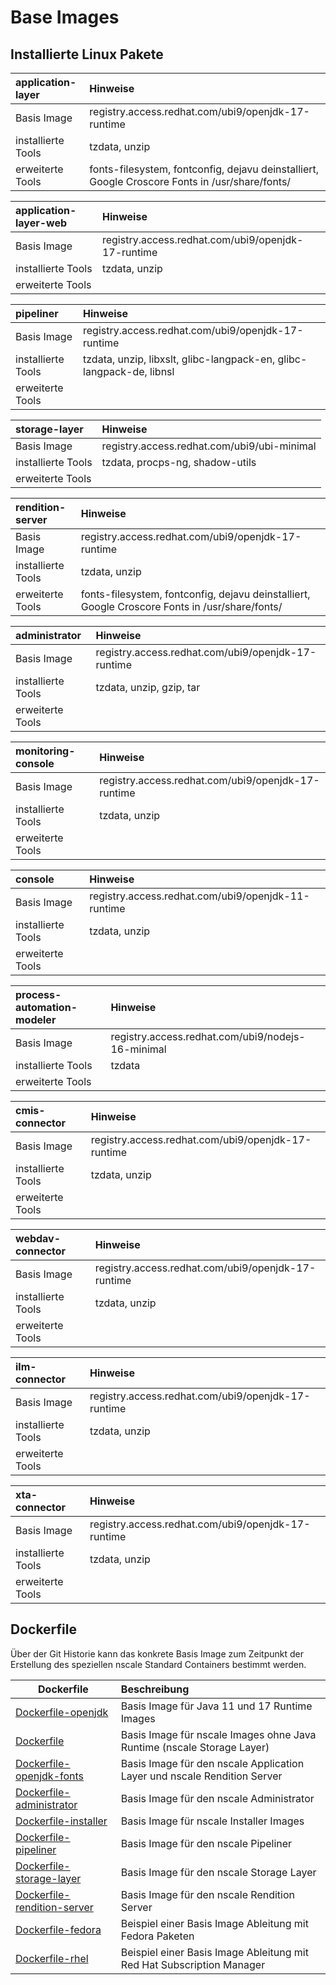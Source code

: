 # Base Images

## Installierte Linux Pakete

| application-layer | Hinweise |
|:--|:--|
| Basis Image | registry.access.redhat.com/ubi9/openjdk-17-runtime |
| installierte Tools | tzdata, unzip |
| erweiterte Tools | fonts-filesystem, fontconfig, dejavu deinstalliert, Google Croscore Fonts in /usr/share/fonts/ |

| application-layer-web | Hinweise |
|:--|:--|
| Basis Image | registry.access.redhat.com/ubi9/openjdk-17-runtime |
| installierte Tools | tzdata, unzip |
| erweiterte Tools | |

| pipeliner | Hinweise |
|:--|:--|
| Basis Image | registry.access.redhat.com/ubi9/openjdk-17-runtime |
| installierte Tools | tzdata, unzip, libxslt, glibc-langpack-en, glibc-langpack-de, libnsl |
| erweiterte Tools | |

| storage-layer | Hinweise |
|:--|:--|
| Basis Image | registry.access.redhat.com/ubi9/ubi-minimal |
| installierte Tools | tzdata, procps-ng, shadow-utils |
| erweiterte Tools | |

| rendition-server | Hinweise |
|:--|:--|
| Basis Image | registry.access.redhat.com/ubi9/openjdk-17-runtime |
| installierte Tools | tzdata, unzip |
| erweiterte Tools | fonts-filesystem, fontconfig, dejavu deinstalliert, Google Croscore Fonts in /usr/share/fonts/ |

| administrator | Hinweise |
|:--|:--|
| Basis Image | registry.access.redhat.com/ubi9/openjdk-17-runtime |
| installierte Tools | tzdata, unzip, gzip, tar |
| erweiterte Tools |  |

| monitoring-console | Hinweise |
|:--|:--|
| Basis Image | registry.access.redhat.com/ubi9/openjdk-17-runtime |
| installierte Tools | tzdata, unzip |
| erweiterte Tools | |

| console | Hinweise |
|:--|:--|
| Basis Image | registry.access.redhat.com/ubi9/openjdk-11-runtime |
| installierte Tools | tzdata, unzip |
| erweiterte Tools | |

| process-automation-modeler | Hinweise |
|:--|:--|
| Basis Image | registry.access.redhat.com/ubi9/nodejs-16-minimal |
| installierte Tools | tzdata |
| erweiterte Tools | |

| cmis-connector | Hinweise |
|:--|:--|
| Basis Image | registry.access.redhat.com/ubi9/openjdk-17-runtime |
| installierte Tools | tzdata, unzip |
| erweiterte Tools | |

| webdav-connector | Hinweise |
|:--|:--|
| Basis Image | registry.access.redhat.com/ubi9/openjdk-17-runtime |
| installierte Tools | tzdata, unzip |
| erweiterte Tools | |

| ilm-connector | Hinweise |
|:--|:--|
| Basis Image | registry.access.redhat.com/ubi9/openjdk-17-runtime |
| installierte Tools | tzdata, unzip |
| erweiterte Tools | |

| xta-connector | Hinweise |
|:--|:--|
| Basis Image | registry.access.redhat.com/ubi9/openjdk-17-runtime |
| installierte Tools | tzdata, unzip |
| erweiterte Tools | |

## Dockerfile

Über der Git Historie kann das konkrete Basis Image zum Zeitpunkt der Erstellung des speziellen nscale Standard Containers bestimmt werden.

| Dockerfile |  Beschreibung |
|--|:--|
| [Dockerfile-openjdk](./Dockerfile-openjdk) |  Basis Image für Java 11 und 17 Runtime Images |
| [Dockerfile](./Dockerfile) |  Basis Image für nscale Images ohne Java Runtime (nscale Storage Layer) |
| [Dockerfile-openjdk-fonts](./Dockerfile-openjdk-fonts) | Basis Image für den nscale Application Layer und nscale Rendition Server |
| [Dockerfile-administrator](./Dockerfile-administrator) |  Basis Image für den nscale Administrator |
| [Dockerfile-installer](./Dockerfile-installer) |  Basis Image für nscale Installer Images |
| [Dockerfile-pipeliner](./Dockerfile-pipeliner) | Basis Image für den nscale Pipeliner |
| [Dockerfile-storage-layer](./Dockerfile-storage-layer) | Basis Image für den nscale Storage Layer |
| [Dockerfile-rendition-server](./Dockerfile-rendition-server) | Basis Image für den nscale Rendition Server |
| [Dockerfile-fedora](./Dockerfile-fedora) | Beispiel einer Basis Image Ableitung mit Fedora Paketen |
| [Dockerfile-rhel](./Dockerfile-rhel) | Beispiel einer Basis Image Ableitung mit Red Hat Subscription Manager |
